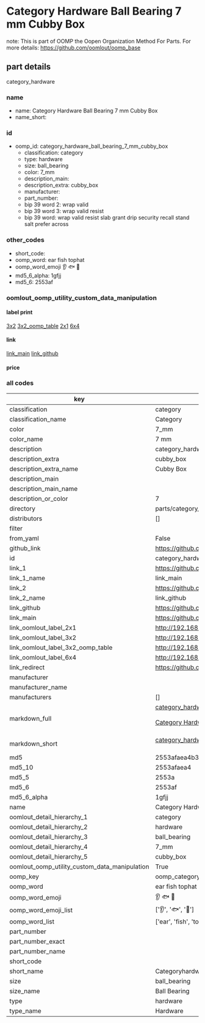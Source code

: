 # Category Hardware Ball Bearing 7 mm Cubby Box  

note: This is part of OOMP the Oopen Organization Method For Parts. For more details: https://github.com/oomlout/oomp_base

##  part details
  



category_hardware



### name
* name: Category Hardware Ball Bearing 7 mm Cubby Box
* name_short: 
### id
* oomp_id: category_hardware_ball_bearing_7_mm_cubby_box
  * classification: category
  * type: hardware
  * size: ball_bearing
  * color: 7_mm
  * description_main: 
  * description_extra: cubby_box
  * manufacturer: 
  * part_number: 
  * bip 39 word 2: wrap valid
  * bip 39 word 3: wrap valid resist
  * bip 39 word: wrap valid resist slab grant drip security recall stand salt prefer across

### other_codes
* short_code: 
* oomp_word: ear fish tophat
* oomp_word_emoji :ear: :fish: :tophat:
* md5_6_alpha: 1gfjj
* md5_6: 2553af






### oomlout_oomp_utility_custom_data_manipulation
#### label print
[3x2](http://192.168.1.245:1112/?label=oomp%201gfjj)
[3x2_oomp_table](http://192.168.1.108:1112/?label=oomp%201gfjj)
[2x1](http://192.168.1.242:1112/?label=oomp%201gfjj)
[6x4](http://192.168.1.55:1112/?label=oomp%201gfjj)    

#### link

[link_main](https://github.com/oomlout/oomlout_oomp_version_1_messy/tree/main/parts/category_hardware_ball_bearing_7_mm_cubby_box) [link_github](https://github.com/oomlout/oomlout_oomp_version_1_messy/tree/main/parts/category_hardware_ball_bearing_7_mm_cubby_box)                             

#### price







### all codes 
| key | value |  
| --- | --- |  
| classification | category |  
| classification_name | Category |  
| color | 7_mm |  
| color_name | 7 mm |  
| description | category_hardware |  
| description_extra | cubby_box |  
| description_extra_name | Cubby Box |  
| description_main |  |  
| description_main_name |  |  
| description_or_color | 7  |  
| directory | parts/category_hardware_ball_bearing_7_mm_cubby_box |  
| distributors | [] |  
| filter |  |  
| from_yaml | False |  
| github_link | https://github.com/oomlout/oomlout_oomp_part_src/tree/main/parts/category_hardware_ball_bearing_7_mm_cubby_box |  
| id | category_hardware_ball_bearing_7_mm_cubby_box |  
| link_1 | https://github.com/oomlout/oomlout_oomp_version_1_messy/tree/main/parts/category_hardware_ball_bearing_7_mm_cubby_box |  
| link_1_name | link_main |  
| link_2 | https://github.com/oomlout/oomlout_oomp_version_1_messy/tree/main/parts/category_hardware_ball_bearing_7_mm_cubby_box |  
| link_2_name | link_github |  
| link_github | https://github.com/oomlout/oomlout_oomp_version_1_messy/tree/main/parts/category_hardware_ball_bearing_7_mm_cubby_box |  
| link_main | https://github.com/oomlout/oomlout_oomp_version_1_messy/tree/main/parts/category_hardware_ball_bearing_7_mm_cubby_box |  
| link_oomlout_label_2x1 | http://192.168.1.242:1112/?label=oomp%201gfjj |  
| link_oomlout_label_3x2 | http://192.168.1.245:1112/?label=oomp%201gfjj |  
| link_oomlout_label_3x2_oomp_table | http://192.168.1.108:1112/?label=oomp%201gfjj |  
| link_oomlout_label_6x4 | http://192.168.1.55:1112/?label=oomp%201gfjj |  
| link_redirect | https://github.com/oomlout/oomlout_oomp_version_1_messy/tree/main/parts/category_hardware_ball_bearing_7_mm_cubby_box |  
| manufacturer |  |  
| manufacturer_name |  |  
| manufacturers | [] |  
| markdown_full | [category_hardware_ball_bearing_7_mm_cubby_box](none)<br>[](none)<br>[Category Hardware Ball Bearing 7 Mm Cubby Box](none)<br><br> |  
| markdown_short | [category_hardware_ball_bearing_7_mm_cubby_box](none)<br><br> |  
| md5 | 2553afaea4b378590cb2dcaf6efc37f0 |  
| md5_10 | 2553afaea4 |  
| md5_5 | 2553a |  
| md5_6 | 2553af |  
| md5_6_alpha | 1gfjj |  
| name | Category Hardware Ball Bearing 7 mm Cubby Box |  
| oomlout_detail_hierarchy_1 | category |  
| oomlout_detail_hierarchy_2 | hardware |  
| oomlout_detail_hierarchy_3 | ball_bearing |  
| oomlout_detail_hierarchy_4 | 7_mm |  
| oomlout_detail_hierarchy_5 | cubby_box |  
| oomlout_oomp_utility_custom_data_manipulation | True |  
| oomp_key | oomp_category_hardware_ball_bearing_7_mm_cubby_box |  
| oomp_word | ear fish tophat |  
| oomp_word_emoji | :ear: :fish: :tophat: |  
| oomp_word_emoji_list | [':ear:', ':fish:', ':tophat:'] |  
| oomp_word_list | ['ear', 'fish', 'tophat'] |  
| part_number |  |  
| part_number_exact |  |  
| part_number_name |  |  
| short_code |  |  
| short_name | Categoryhardware |  
| size | ball_bearing |  
| size_name | Ball Bearing |  
| type | hardware |  
| type_name | Hardware |  
